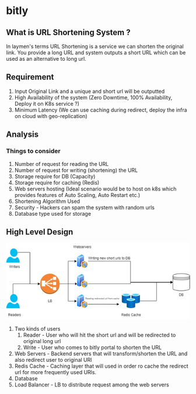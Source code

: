 # bitly

## What is URL Shortening System ?
In laymen's terms URL Shortening is a service we can shorten the original link.
You provide a long URL and system outputs a short URL which can be used as an alternative to long url.

## Requirement 
1. Input Original Link and a unique and short url will be outputted
2. High Availability of the system (Zero Downtime, 100% Availability, Deploy it on K8s service ?)
3. Minimum Latency (We can use caching during redirect, deploy the infra on cloud with geo-replication)

## Analysis
### Things to consider
1. Number of request for reading the URL
2. Number of request for writing (shortening) the URL
3. Storage require for DB (Capacity)
4. Storage require for caching (Redis)
5. Web servers hosting (Ideal scenario would be to host on k8s which provides features of Auto Scaling, Auto Restart etc.) 
6. Shortening Algorithm Used
7. Security - Hackers can spam the system with random urls
8. Database type used for storage

## High Level Design
![bitly.jpg](bitly.jpg)

1. Two kinds of users
   1. Reader - User who will hit the short url and will be redirected to original long url
   2. Write - User who comes to bitly portal to shorten the URL
2. Web Servers - Backend servers that will transform/shorten the URL and also redirect user to original URl
3. Redis Cache - Caching layer that will used in order ro cache the redirect url for more frequently used URls.
4. Database
5. Load Balancer - LB to distribute request among the web servers